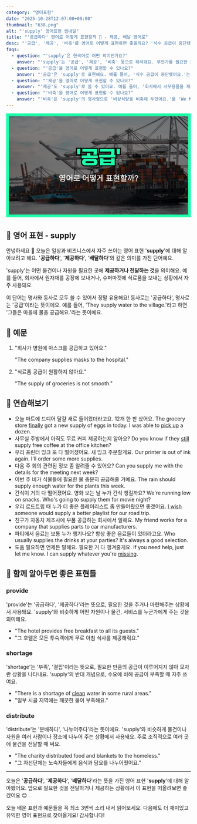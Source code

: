 ```yaml
---
category: "영어표현"
date: "2025-10-28T12:07:00+09:00"
thumbnail: "638.png"
alt: "'supply' 영어표현 썸네일"
title: "'공급하다' 영어로 어떻게 표현할까 🚚 - 제공, 배달 영어로"
desc: "'공급', '제공', '비축'를 영어로 어떻게 표현하면 좋을까요? '식수 공급이 중단됐어요.', '회사에서 사무용품을 제공해요.', '비상식량을 비축해 두었어요.' 등을 영어로 표현하는 법을 배워봅시다. 다양한 예문을 통해서 연습하고 본인의 표현으로 만들어 보세요."
faqs: 
  - question: "'supply'은 한국어로 어떤 의미인가요?"
    answer: "'supply'는 '공급', '제공', '비축' 등으로 해석돼요. 무언가를 필요한 곳에 주거나 준비해 두는 느낌이에요."
  - question: "'공급'을 영어로 어떻게 표현할 수 있나요?"
    answer: "'공급'은 'supply'로 표현해요. 예를 들어, '식수 공급이 중단됐어요.'는 'The water supply has been cut off.'라고 해요."
  - question: "'제공'을 영어로 어떻게 표현할 수 있나요?"
    answer: "'제공'도 'supply'로 쓸 수 있어요. 예를 들어, '회사에서 사무용품을 제공해요.'는 'The company supplies office supplies.'라고 말해요."
  - question: "'비축'을 영어로 어떻게 표현할 수 있나요?"
    answer: "'비축'은 'supply'의 명사형으로 '비상식량을 비축해 두었어요.'를 'We have an emergency supply of food.'라고 표현해요."
---
```


!['supply' 영어표현](./638.png)

## 🌟 영어 표현 - supply

안녕하세요 👋 오늘은 일상과 비즈니스에서 자주 쓰이는 영어 표현 '**supply**'에 대해 알아보려고 해요. '**공급하다**', '**제공하다**', '**배달하다**'와 같은 의미를 가진 단어예요.

'supply'는 어떤 물건이나 자원을 필요한 곳에 **제공하거나 전달하는 것**을 의미해요. 예를 들어, 회사에서 원자재를 공장에 보내거나, 슈퍼마켓에 식료품을 보내는 상황에서 자주 사용돼요.

이 단어는 명사와 동사로 모두 쓸 수 있어서 정말 유용해요! 동사로는 '공급하다', 명사로는 '공급'이라는 뜻이에요. 예를 들어, 'They supply water to the village.'라고 하면 '그들은 마을에 물을 공급해요.'라는 뜻이에요.

## 📖 예문

1. "회사가 병원에 마스크를 공급하고 있어요."

   "The company supplies masks to the hospital."

2. "식료품 공급이 원활하지 않아요."

   "The supply of groceries is not smooth."



## 💬 연습해보기

<ul data-interactive-list>

  <li data-interactive-item>
    <span data-toggler>오늘 마트에 드디어 달걀 새로 들어왔더라고요. 12개 한 판 샀어요.</span>
    <span data-answer>The grocery store <a href="/blog/in-english/182.finally/">finally</a> got a new supply of eggs in today. I was able to <a href="/blog/in-english/178.pick-up/">pick up</a> a dozen.</span>
  </li>

  <li data-interactive-item>
    <span data-toggler>사무실 주방에서 아직도 무료 커피 제공하는지 알아요?</span>
    <span data-answer>Do you know if they <a href="/blog/in-english/254.still/">still</a> supply free coffee at the office kitchen?</span>
  </li>

  <li data-interactive-item>
    <span data-toggler>우리 프린터 잉크 또 다 떨어졌어요. 새 잉크 주문할게요.</span>
    <span data-answer>Our printer is out of ink again. I'll order some more supplies.</span>
  </li>

  <li data-interactive-item>
    <span data-toggler>다음 주 회의 관련된 정보 좀 알려줄 수 있어요?</span>
    <span data-answer>Can you supply me with the details for the meeting next week?</span>
  </li>

  <li data-interactive-item>
    <span data-toggler>이번 주 비가 식물들에 필요한 물 충분히 공급해줄 거예요.</span>
    <span data-answer>The rain should supply enough water for the plants this week.</span>
  </li>

  <li data-interactive-item>
    <span data-toggler>간식이 거의 다 떨어졌어요. 영화 보는 날 누가 간식 챙길까요?</span>
    <span data-answer>We're running low on snacks. Who's going to supply them for movie night?</span>
  </li>

  <li data-interactive-item>
    <span data-toggler>우리 로드트립 때 누가 더 좋은 플레이리스트 좀 만들어줬으면 좋겠어요.</span>
    <span data-answer><a href="/blog/in-english/118.i-wish/">I wish</a> someone would supply a better playlist for our road trip.</span>
  </li>

  <li data-interactive-item>
    <span data-toggler>친구가 자동차 제조사에 부품 공급하는 회사에서 일해요.</span>
    <span data-answer>My friend works for a company that supplies parts to car manufacturers.</span>
  </li>

  <li data-interactive-item>
    <span data-toggler>파티에서 음료는 보통 누가 챙기나요? 항상 좋은 음료들이 있더라고요.</span>
    <span data-answer>Who usually supplies the drinks at your parties? It's always a good selection.</span>
  </li>

  <li data-interactive-item>
    <span data-toggler>도움 필요하면 언제든 말해요. 필요한 거 다 챙겨줄게요.</span>
    <span data-answer>If you need help, just let me know. I can supply whatever you're <a href="/blog/in-english/339.miss/">missing</a>.</span>
  </li>

</ul>

## 🤝 함께 알아두면 좋은 표현들

### provide

'provide'는 '공급하다', '제공하다'라는 뜻으로, 필요한 것을 주거나 마련해주는 상황에서 사용돼요. 'supply'와 비슷하게 어떤 자원이나 물건, 서비스를 누군가에게 주는 것을 의미해요.

- "The hotel provides free breakfast to all its guests."
- "그 호텔은 모든 투숙객에게 무료 아침 식사를 제공해줘요."

### shortage

'shortage'는 '부족', '결핍'이라는 뜻으로, 필요한 만큼의 공급이 이루어지지 않아 모자란 상황을 나타내요. 'supply'의 반대 개념으로, 수요에 비해 공급이 부족할 때 자주 쓰여요.

- "There is a shortage of [clean](/blog/in-english/523.clean/) water in some rural areas."
- "일부 시골 지역에는 깨끗한 물이 부족해요."

### distribute

'distribute'는 '분배하다', '나누어주다'라는 뜻이에요. 'supply'와 비슷하게 물건이나 자원을 여러 사람이나 장소에 나누어 주는 상황에서 사용돼요. 주로 조직적으로 여러 곳에 물건을 전달할 때 써요.

- "The charity distributed food and blankets to the homeless."
- "그 자선단체는 노숙자들에게 음식과 담요를 나누어줬어요."

---

오늘은 '**공급하다**', '**제공하다**', '**배달하다**'라는 뜻을 가진 영어 표현 '**supply**'에 대해 알아봤어요. 앞으로 필요한 것을 전달하거나 제공하는 상황에서 이 표현을 떠올려보면 좋겠어요 😊

오늘 배운 표현과 예문들을 꼭 최소 3번씩 소리 내서 읽어보세요. 다음에도 더 재미있고 유익한 영어 표현으로 찾아올게요! 감사합니다!

